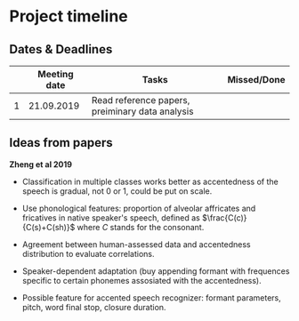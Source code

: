 # Project timeline

## Dates & Deadlines

|   | Meeting date  | Tasks                                                                                                                                                                                                                                                                                                     | Missed/Done |
|----|------------|-----------------------------------------------------------------------------------------------------------------------------------------------------------------------------------------------------------------------------------------------------------------------------------------------------------|-------------|
| 1  | 21.09.2019 | Read reference papers, preiminary data analysis|       |


## Ideas from papers

**Zheng et al 2019**

- Classification in multiple classes works better as accentedness of the speech is gradual, not 0 or 1, could be put on scale.
- Use phonological features: proportion of alveolar affricates and fricatives in native speaker's speech, defined as $\frac{C(c)}{C(s)+C(sh)}$ where $C$ stands for the consonant.

- Agreement between human-assessed data and accentedness distribution to evaluate correlations.

- Speaker-dependent adaptation (buy appending formant with frequences specific to certain phonemes assosiated with the accentedness).
- Possible feature for accented speech recognizer: formant parameters, pitch, word final stop, closure duration.